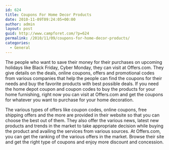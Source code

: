 ```yaml
---
id: 624
title: Coupons For Home Decor Products
date: 2010-11-09T09:24:05+00:00
author: admin
layout: post
guid: http://www.campforet.com/?p=624
permalink: /2010/11/09/coupons-for-home-decor-products/
categories:
  - General
---
```

The people who want to save their money for their purchases on upcoming holidays like Black Friday, Cyber Monday, they can visit at Offers.com. They give details on the deals, online coupons, offers and promotional codes from various companies that help the people can find the coupons for their needs and buy the favorite products with best possible deals. If you need the home depot coupon and coupon codes to buy the products for your home furnishing, right now you can visit at Offers.com and get the coupons for whatever you want to purchase for your home decoration. 

The various types of offers like coupon codes, online coupons, free shipping offers and the more are provided in their website so that you can choose the best out of them. They also offer the various news, latest new products and trends in the market to take appropriate decision while buying the product and availing the services from various sources. At Offers.com, you can get the ranking of the various offers in the market. Browse their site and get the right type of coupons and enjoy more discount and concession.